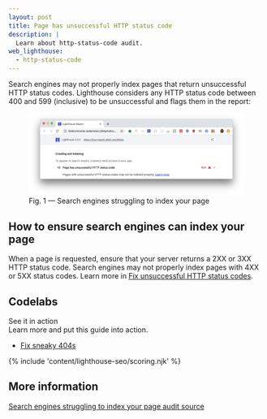```yaml
---
layout: post
title: Page has unsuccessful HTTP status code
description: |
  Learn about http-status-code audit.
web_lighthouse:
  - http-status-code
---
```


Search engines may not properly index pages
that return unsuccessful HTTP status codes.
Lighthouse considers any HTTP status code between 400 and 599 (inclusive)
to be unsuccessful and flags them in the report:

<figure class="w-figure">
  <img class="w-screenshot w-screenshot--filled" src="http-status-code.png" alt="Lighthouse audit showing search engines are struggling to index your page">
  <figcaption class="w-figcaption">
    Fig. 1 — Search engines struggling to index your page
  </figcaption>
</figure>

## How to ensure search engines can index your page

When a page is requested,
ensure that your server returns a 2XX or 3XX HTTP status code.
Search engines may not properly index pages with 4XX or 5XX status codes.
Learn more in [Fix unsuccessful HTTP status codes](/fix-http-status-codes).

<div class="w-codelabs-callout">
  <div class="w-codelabs-callout__header">
    <h2 class="w-codelabs-callout__lockup">Codelabs</h2>
    <div class="w-codelabs-callout__headline">See it in action</div>
    <div class="w-codelabs-callout__blurb">
      Learn more and put this guide into action.
    </div>
  </div>
  <ul class="w-unstyled-list w-codelabs-callout__list">
    <li class="w-codelabs-callout__listitem">
      <a class="w-codelabs-callout__link" href="/codelab-fix-sneaky-404">
        Fix sneaky 404s
      </a>
    </li>
  </ul>
</div>

{% include 'content/lighthouse-seo/scoring.njk' %}

## More information

[Search engines struggling to index your page audit source](https://github.com/GoogleChrome/lighthouse/blob/master/lighthouse-core/audits/seo/http-status-code.js)